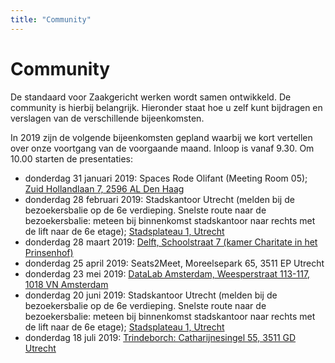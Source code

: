 ```yaml
---
title: "Community"
---
```

# Community

De standaard voor Zaakgericht werken wordt samen ontwikkeld. De community is
hierbij belangrijk. Hieronder staat hoe u zelf kunt bijdragen en verslagen van
de verschillende bijeenkomsten.

In 2019 zijn de volgende bijeenkomsten gepland waarbij we kort vertellen over
onze voortgang van de voorgaande maand. Inloop is vanaf 9.30. Om 10.00 starten
de presentaties:

* donderdag 31 januari 2019: Spaces Rode Olifant (Meeting Room 05); [Zuid Hollandlaan 7, 2596 AL Den Haag](https://www.google.com/maps/place/Spaces+Rode+Olifant/@52.0879617,4.317846,17z/data=!3m1!4b1!4m5!3m4!1s0x47c5b73e491ca051:0x85bd82c08d0ce87f!8m2!3d52.0879617!4d4.3200347)
* donderdag 28 februari 2019: Stadskantoor Utrecht (melden bij de bezoekersbalie op de 6e verdieping. Snelste route naar de bezoekersbalie: meteen bij binnenkomst stadskantoor naar rechts met de lift naar de 6e etage); [Stadsplateau 1, Utrecht](https://www.google.com/maps/place/Burgerzaken+Utrecht/@52.0897171,5.107925,15z/data=!4m5!3m4!1s0x0:0x5c127730dfd74523!8m2!3d52.0897171!4d5.107925)
* donderdag 28 maart 2019: [Delft, Schoolstraat 7 (kamer Charitate in het Prinsenhof)](https://www.google.com/maps/place/Schoolstraat+7,+2611+HS+Delft/@52.0123736,4.3518445,17z/data=!3m1!4b1!4m5!3m4!1s0x47c5b5c45debb663:0x406f496add9877e!8m2!3d52.0123736!4d4.3540332)
* donderdag 25 april 2019: Seats2Meet, Moreelsepark 65, 3511 EP Utrecht
* donderdag 23 mei 2019: [DataLab Amsterdam, Weesperstraat 113-117, 1018 VN Amsterdam](https://www.google.com/maps/place/DataLab+Amsterdam/@52.3628071,4.9072839,15z/data=!4m5!3m4!1s0x0:0x7617ed23737cb16b!8m2!3d52.3628071!4d4.9072839)
* donderdag 20 juni 2019: Stadskantoor Utrecht (melden bij de bezoekersbalie op de 6e verdieping. Snelste route naar de bezoekersbalie: meteen bij binnenkomst stadskantoor naar rechts met de lift naar de 6e etage); [Stadsplateau 1, Utrecht](https://www.google.com/maps/place/Burgerzaken+Utrecht/@52.0897171,5.107925,15z/data=!4m5!3m4!1s0x0:0x5c127730dfd74523!8m2!3d52.0897171!4d5.107925)
* donderdag 18 juli 2019: [Trindeborch: Catharijnesingel 55, 3511 GD Utrecht](https://www.google.nl/maps/search/trindeborch:+Catharijnesingel+55,+3511+GD+Utrecht/@52.0897733,5.1118422,17z/data=!3m1!4b1?hl=nl)
